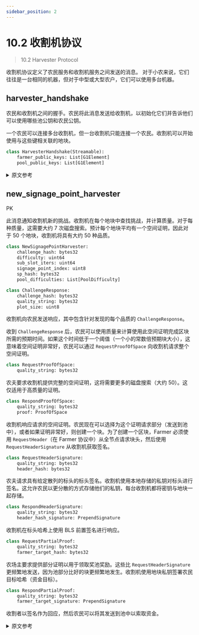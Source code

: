 ```yaml
---
sidebar_position: 2
---
```


# 10.2 收割机协议

> 10.2 Harvester Protocol

收割机协议定义了农民服务和收割机服务之间发送的消息。 对于小农来说，它们往往是一台相同的机器，但对于中型或大型农户，它们可以使用多台机器。

## harvester_handshake

农民和收割机之间的握手。农民将此消息发送给收割机，以初始化它们并告诉他们可以使用哪些池公钥和农民公钥。

一个农民可以连接多台收割机，但一台收割机只能连接一个农民。收割机可以开始使用与这些键相关联的地块。

```python
class HarvesterHandshake(Streamable):
    farmer_public_keys: List[G1Element]
    pool_public_keys: List[G1Element]
```

<details>
<summary>原文参考</summary>

The harvester protocol defines the messages sent between a farmer service and a harvester service. These tend to
be one the same machine for small farmers, but for medium or large farmers they can be in multiple machines.

- ## harvester_handshake

The handshake between farmer and harvester.
A farmer sends this message to harvesters, to initialize them and tell them which
pool public keys and farmer public keys are acceptable to use.

A farmer can be connected to multiple harvesters, but a harvester should only have one farmer connection.
The harvester can start using plots which have these keys associated with them.

```python
class HarvesterHandshake(Streamable):
    farmer_public_keys: List[G1Element]
    pool_public_keys: List[G1Element]
```

</details>

## new_signage_point_harvester

PK

此消息通知收割机新的挑战。收割机在每个地块中查找挑战，并计算质量。对于每种质量，这需要大约 7 次磁盘搜索。预计每个地块平均有一个空间证明，因此对于 50 个地块，收割机将具有大约 50 种品质。

``` python
class NewSignagePointHarvester:
    challenge_hash: bytes32
    difficulty: uint64
    sub_slot_iters: uint64
    signage_point_index: uint8
    sp_hash: bytes32
    pool_difficulties: List[PoolDifficulty]
```


```Python
class ChallengeResponse:
    challenge_hash: bytes32
    quality_string: bytes32
    plot_size: uint8
```

收割机向农民发送响应，其中包含针对发现的每个品质的 `ChallengeResponse`。

收到 `ChallengeResponse` 后，农民可以使用质量来计算使用此空间证明完成区块所需的预期时间。如果这个时间低于一个阈值（一个小的常数倍预期块大小），这意味着空间证明非常好，农民可以通过 `RequestProofOfSpace` 向收割机请求整个空间证明。

```Python
class RequestProofOfSpace:
    quality_string: bytes32
```

农夫要求收割机提供完整的空间证明，这将需要更多的磁盘搜索（大约 50）。这仅适用于高质量的证明。


```Python
class RespondProofOfSpace:
    quality_string: bytes32
    proof: ProofOfSpace
```

收割机响应请求的空间证明。农民现在可以选择为这个证明请求部分（发送到池中），或者如果证明非常好，则创建一个块。为了创建一个区块，Farmer 必须使用 `RequestHeader`（在 Farmer 协议中）从全节点请求块头，然后使用 `RequestHeaderSignature` 从收割机获取签名。


```Python
class RequestHeaderSignature:
    quality_string: bytes32
    header_hash: bytes32
```

农夫请求具有给定散列的标头的标头签名。收割机使用本地存储的私钥对标头进行签名。这允许农民以更分散的方式存储他们的私钥，每台收割机都将密钥与地块一起存储。

```Python
class RespondHeaderSignature:
    quality_string: bytes32
    header_hash_signature: PrependSignature
```

收割机在标头哈希上使用 BLS 前置签名进行响应。

```Python
class RequestPartialProof:
    quality_string: bytes32
    farmer_target_hash: bytes32
```

农场主要求提供部分证明以用于领取奖池奖励。这些比 `RequestHeaderSignature` 更频繁地发送，因为池部分比好的块更频繁地发生。收割机使用地块私钥签署农民目标哈希（资金目标）。

```Python
class RespondPartialProof:
    quality_string: bytes32
    farmer_target_signature: PrependSignature
```

收割者以签名作为回应，然后农民可以将其发送到池中以索取资金。

<details>
<summary>原文参考</summary>

- ## new_signage_point_harvester

PK

This message notifies the harvester of a new challenge.
The harvester looks up the challenge in each of the plots, and computes the quality.
This requires around 7 disk seeks for each quality.
Each plot is expected to have one proof of space on average, so for 50 plots, a harvester would have around 50 qualities.

``` python
class NewSignagePointHarvester:
    challenge_hash: bytes32
    difficulty: uint64
    sub_slot_iters: uint64
    signage_point_index: uint8
    sp_hash: bytes32
    pool_difficulties: List[PoolDifficulty]
```


```Python
class ChallengeResponse:
    challenge_hash: bytes32
    quality_string: bytes32
    plot_size: uint8
```
The harvester sends a response to the farmer, with `ChallengeResponse` for each of the qualities found.

After receiving a `ChallengeResponse`, farmers can use the quality to compute the expected time required to finalize a block with this proof of space.
If this time is lower than a threshold (a small constant times expected block size), which means the proof of space is very good, the farmer can request the entire proof of space from the harvester through ```RequestProofOfSpace```.


```Python
class RequestProofOfSpace:
    quality_string: bytes32
```
The farmer requests the entire proof of space from the harvester, which will require more disk seeks (around 50).
This is done only for proofs with high quality.



```Python
class RespondProofOfSpace:
    quality_string: bytes32
    proof: ProofOfSpace
```
The harvester responds with the requested proof of space.
The farmer can now choose to request a partial for this proof (to send to a pool), or if the proof is extremely good, to make a block.
In order to make a block the farmer must request a block header from the full node using `RequestHeader` (which is in the farmer protocol), and then get a signature from the harvester using `RequestHeaderSignature`.


```Python
class RequestHeaderSignature:
    quality_string: bytes32
    header_hash: bytes32
```
The farmer requests a header signature for a header with the given hash.
The harvester signs the header using the locally stored private key.
This allows farmers to store their private keys in a more distributed way, with each harvester machine storing keys along with the plots.


```Python
class RespondHeaderSignature:
    quality_string: bytes32
    header_hash_signature: PrependSignature
```
The harvester responds with a BLS prepend signature on the header hash.


```Python
class RequestPartialProof:
    quality_string: bytes32
    farmer_target_hash: bytes32
```
The farmer requests a partial proof to be used for claiming pool rewards.
These are sent much more often than `RequestHeaderSignature`, since pool partials happen more often than good blocks.
The harvester signs that farmer target hash (target of funds) with the plot private key.


```Python
class RespondPartialProof:
    quality_string: bytes32
    farmer_target_signature: PrependSignature
```
The harvester responds with the signature, which the farmer can then send to the pool to claim funds.

</details>
